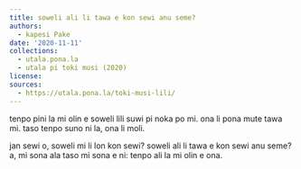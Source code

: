 ```yaml
---
title: soweli ali li tawa e kon sewi anu seme?
authors:
  - kapesi Pake
date: '2020-11-11'
collections:
  - utala.pona.la
  - utala pi toki musi (2020)
license:
sources:
  - https://utala.pona.la/toki-musi-lili/
---
```


tenpo pini la mi olin e soweli lili suwi pi noka po mi. ona li pona mute tawa mi. taso tenpo suno ni la, ona li moli.

jan sewi o, soweli mi li lon kon sewi? soweli ali li tawa e kon sewi anu seme? a, mi sona ala taso mi sona e ni: tenpo ali la mi olin e ona.
